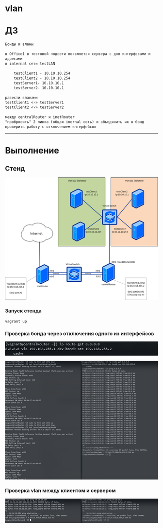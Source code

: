 # vlan


# ДЗ
    
    Бонды и вланы

    в Office1 в тестовой подсети появляется сервера с доп интерфесами и адресами
    в internal сети testLAN

        testClient1 - 10.10.10.254
        testClient2 - 10.10.10.254
        testServer1- 10.10.10.1
        testServer2- 10.10.10.1

    равести вланами
    testClient1 <-> testServer1
    testClient2 <-> testServer2

    между centralRouter и inetRouter
    "пробросить" 2 линка (общая inernal сеть) и объединить их в бонд 
    проверить работу c отключением интерфейсов

---

# Выполнение  
## Стенд   
![](https://github.com/MaxOOOOON/vlan/blob/main/pictures/network23-1801-024140.png)    

### Запуск стенда 

    vagrant up 

### Проверка бонда через отключения одного из интерфейсов
![](https://github.com/MaxOOOOON/vlan/blob/main/pictures/Screenshot_20211114_205703.png)   
    
![](https://github.com/MaxOOOOON/vlan/blob/main/pictures/Screenshot_20211114_205926.png)    



### Проверка vlan между клиентом и сервером     
    
![](https://github.com/MaxOOOOON/vlan/blob/main/pictures/Screenshot_20211114_210048.png)    

